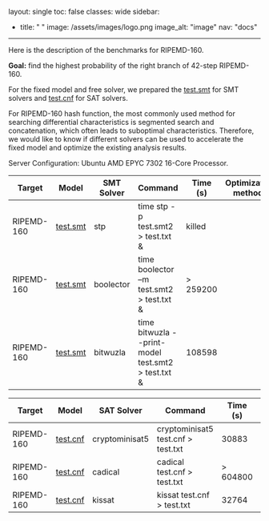 layout: single
toc: false
classes: wide
sidebar:  
  - title: " "
    image: /assets/images/logo.png
    image_alt: "image"
    nav: "docs"
---

Here is the description of the benchmarks for RIPEMD-160.

**Goal:** find the highest probability of the right branch of 42-step RIPEMD-160.

For the fixed model and free solver, we prepared the [test.smt](../models/MD/42step_right.smt2) for SMT solvers and [test.cnf](../models/MD/42step_right.cnf) for SAT solvers.

For RIPEMD-160 hash function, the most commonly used method for searching differential characteristics is segmented search and concatenation, which often leads to suboptimal characteristics. Therefore, we would like to know if different solvers can be used to accelerate the fixed model and optimize the existing analysis results.

Server Configuration: Ubuntu AMD EPYC 7302 16-Core Processor.

| Target | Model    | SMT Solver  | Command | Time (s)  | Optimization methods |
| --------| -------- | ------- |------- | ------- | ------- |
| RIPEMD-160 | [test.smt](../models/MD/42step_right.smt2)  | stp  | time stp -p test.smt2 > test.txt & | killed  |   |
| RIPEMD-160 | [test.smt](../models/MD/42step_right.smt2)  | boolector | time boolector –m test.smt2 > test.txt & |  > 259200  |    |
| RIPEMD-160 | [test.smt](../models/MD/42step_right.smt2)  | bitwuzla | time bitwuzla --print-model test.smt2  > test.txt & | 108598  |    | 


| Target | Model    | SAT Solver  | Command | Time (s)  | Optimization methods |
| --------| -------- | ------- |------- | ------- | ------- |
| RIPEMD-160 | [test.cnf](../models/MD/42step_right.cnf)  | cryptominisat5 | cryptominisat5 test.cnf > test.txt | 30883  |   |
| RIPEMD-160 | [test.cnf](../models/MD/42step_right.cnf)  | cadical | cadical test.cnf > test.txt |  > 604800 |    |
| RIPEMD-160 | [test.cnf](../models/MD/42step_right.cnf)  | kissat | kissat test.cnf > test.txt | 32764  |    | 

